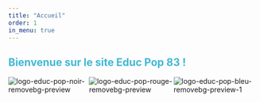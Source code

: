 ```yaml
---
title: "Accueil"
order: 1
in_menu: true
---
```

## <span style="color: #3FB8D3"><text-center>Bienvenue sur le site Educ Pop 83 !

<html>
<head>
    <style>
        .image-container {
            display: inline-flex;
        }

.allimg {
             
   width:100%;margin-left:0%; margin-right:0%;
        }
    </style>
</head>
<div class="allimg"><div class="image-container">
<a target='_blank'><img src='https://i.postimg.cc/LhFV6wdS/logo-educ-pop-noir-removebg-preview.png' border='0' alt='logo-educ-pop-noir-removebg-preview'/></a><a target='_blank'><img src='https://i.postimg.cc/XpQKLvrN/logo-educ-pop-rouge-removebg-preview.png' border='0' alt='logo-educ-pop-rouge-removebg-preview'/></a><a target='_blank'><img src='https://i.postimg.cc/dkst5Jkv/logo-educ-pop-bleu-removebg-preview-1.png' border='0' alt='logo-educ-pop-bleu-removebg-preview-1'/></a> 